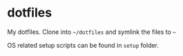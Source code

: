dotfiles
========

My dotfiles. Clone into `~/dotfiles` and symlink the files to `~`

OS related setup scripts can be found in `setup` folder.
